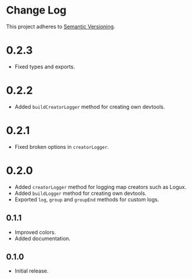 # Change Log
This project adheres to [Semantic Versioning](http://semver.org/).

# 0.2.3
* Fixed types and exports.

# 0.2.2
* Added `buildCreatorLogger` method for creating own devtools.

# 0.2.1
* Fixed broken options in `creatorLogger`.

# 0.2.0
* Added `creatorLogger` method for logging map creators such as Logux.
* Added `buildLogger` method for creating own devtools.
* Exported `log`, `group` and `groupEnd` methods for custom logs.

## 0.1.1
* Improved colors.
* Added documentation.

## 0.1.0
* Initial release.
